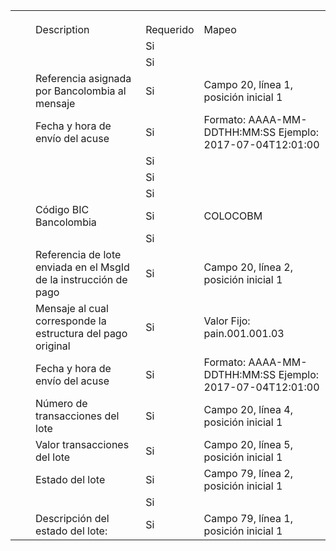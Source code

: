 | | | | | |
|-|-|-|-|-|
| | | | | |
| | | | | |
| | | | | |
| |<XML Tag>|Description|Requerido|Mapeo|
| |<CstmrPmtStsRpt>| |Si| |
| |<GrpHdr>| |Si| |
| |<MsgId>|Referencia asignada por Bancolombia al mensaje|Si|Campo 20, línea 1, posición inicial 1|
| |<CreDtTm>|Fecha y hora de envío del acuse|Si|Formato: AAAA-MM-DDTHH:MM:SS Ejemplo: 2017-07-04T12:01:00|
| |<InitgPty>| |Si| |
| |<Id>| |Si| |
| |<OrgId>| |Si| |
| |<BICOrBEI>|Código BIC Bancolombia |Si|COLOCOBM|
| |<OrgnlGrpInfAndSts>| |Si| |
| |<OrgnlMsgId>|Referencia de lote enviada en el MsgId de la instrucción de pago|Si|Campo 20, línea 2, posición inicial 1|
| |<OrgnlMsgNmId>|Mensaje al cual corresponde la estructura del pago original |Si|Valor Fijo: pain.001.001.03|
| |<OrgnlCreDtTm>|Fecha y hora de envío del acuse|Si|Formato: AAAA-MM-DDTHH:MM:SS Ejemplo: 2017-07-04T12:01:00|
| |<OrgnlNbOfTxs>|Número de transacciones del lote|Si|Campo 20, línea 4, posición inicial 1|
| |<OrgnlCtrlSum>|Valor transacciones del lote|Si|Campo 20, línea 5, posición inicial 1|
| |<GrpSts>|Estado del lote|Si|Campo 79, línea 2, posición inicial 1|
| |<StsRsnInf>| |Si| |
| |<AddtlInf>| Descripción del estado del lote: |Si|Campo 79, línea 1, posición inicial 1|
